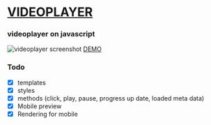# [VIDEOPLAYER](https://gboriss.github.io/videoplayer/)
### videoplayer on javascript

![videoplayer screenshot](https://i.ibb.co/94tHLYn/videoplayer.png)
[DEMO](https://gboriss.github.io/videoplayer/)

### Todo
- [x] templates
- [x] styles
- [x] methods (click, play, pause, progress up date, loaded meta data)
- [x] Mobile preview
- [x] Rendering for mobile
